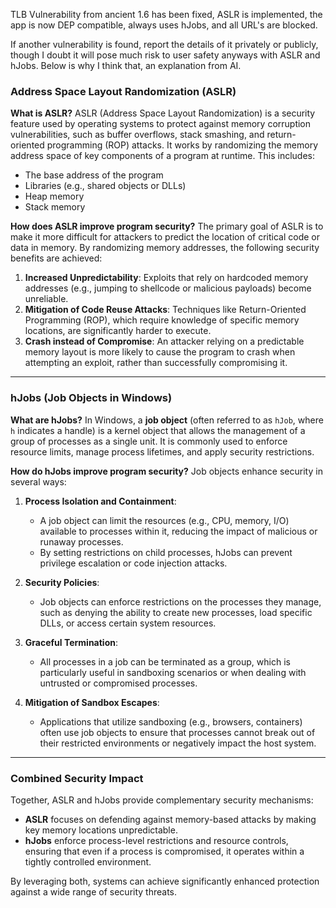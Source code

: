 TLB Vulnerability from ancient 1.6 has been fixed, ASLR is implemented, the app is now DEP compatible, always uses hJobs, and all URL's are blocked.

If another vulnerability is found, report the details of it privately or publicly, though I doubt it will pose much risk to user safety anyways with
ASLR and hJobs. Below is why I think that, an explanation from AI.

### Address Space Layout Randomization (ASLR)

**What is ASLR?**
ASLR (Address Space Layout Randomization) is a security feature used by operating systems to protect against memory corruption vulnerabilities, such as buffer overflows, stack smashing, and return-oriented programming (ROP) attacks. It works by randomizing the memory address space of key components of a program at runtime. This includes:
- The base address of the program
- Libraries (e.g., shared objects or DLLs)
- Heap memory
- Stack memory

**How does ASLR improve program security?**
The primary goal of ASLR is to make it more difficult for attackers to predict the location of critical code or data in memory. By randomizing memory addresses, the following security benefits are achieved:
1. **Increased Unpredictability**: Exploits that rely on hardcoded memory addresses (e.g., jumping to shellcode or malicious payloads) become unreliable.
2. **Mitigation of Code Reuse Attacks**: Techniques like Return-Oriented Programming (ROP), which require knowledge of specific memory locations, are significantly harder to execute.
3. **Crash instead of Compromise**: An attacker relying on a predictable memory layout is more likely to cause the program to crash when attempting an exploit, rather than successfully compromising it.

---

### hJobs (Job Objects in Windows)

**What are hJobs?**
In Windows, a **job object** (often referred to as `hJob`, where `h` indicates a handle) is a kernel object that allows the management of a group of processes as a single unit. It is commonly used to enforce resource limits, manage process lifetimes, and apply security restrictions.

**How do hJobs improve program security?**
Job objects enhance security in several ways:
1. **Process Isolation and Containment**:
   - A job object can limit the resources (e.g., CPU, memory, I/O) available to processes within it, reducing the impact of malicious or runaway processes.
   - By setting restrictions on child processes, hJobs can prevent privilege escalation or code injection attacks.

2. **Security Policies**:
   - Job objects can enforce restrictions on the processes they manage, such as denying the ability to create new processes, load specific DLLs, or access certain system resources.

3. **Graceful Termination**:
   - All processes in a job can be terminated as a group, which is particularly useful in sandboxing scenarios or when dealing with untrusted or compromised processes.

4. **Mitigation of Sandbox Escapes**:
   - Applications that utilize sandboxing (e.g., browsers, containers) often use job objects to ensure that processes cannot break out of their restricted environments or negatively impact the host system.

---

### Combined Security Impact

Together, ASLR and hJobs provide complementary security mechanisms:
- **ASLR** focuses on defending against memory-based attacks by making key memory locations unpredictable.
- **hJobs** enforce process-level restrictions and resource controls, ensuring that even if a process is compromised, it operates within a tightly controlled environment.

By leveraging both, systems can achieve significantly enhanced protection against a wide range of security threats.